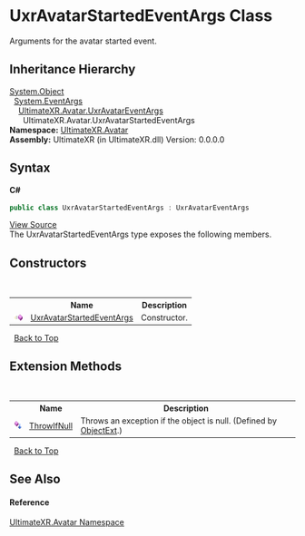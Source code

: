 # UxrAvatarStartedEventArgs Class
 

Arguments for the avatar started event.


## Inheritance Hierarchy
<a href="https://docs.microsoft.com/dotnet/api/system.object" target="_blank" rel="noopener noreferrer">System.Object</a><br />&nbsp;&nbsp;<a href="https://docs.microsoft.com/dotnet/api/system.eventargs" target="_blank" rel="noopener noreferrer">System.EventArgs</a><br />&nbsp;&nbsp;&nbsp;&nbsp;<a href="T_UltimateXR_Avatar_UxrAvatarEventArgs">UltimateXR.Avatar.UxrAvatarEventArgs</a><br />&nbsp;&nbsp;&nbsp;&nbsp;&nbsp;&nbsp;UltimateXR.Avatar.UxrAvatarStartedEventArgs<br />
**Namespace:**&nbsp;<a href="N_UltimateXR_Avatar">UltimateXR.Avatar</a><br />**Assembly:**&nbsp;UltimateXR (in UltimateXR.dll) Version: 0.0.0.0

## Syntax

**C#**<br />
``` C#
public class UxrAvatarStartedEventArgs : UxrAvatarEventArgs
```

<a href="UltimateXR/Scripts/Avatar/UxrAvatarStartedEventArgs.cs" rel="noopener noreferrer" title="View the source code">View Source</a><br />
The UxrAvatarStartedEventArgs type exposes the following members.


## Constructors
&nbsp;<table><tr><th></th><th>Name</th><th>Description</th></tr><tr><td>![Public method](media/pubmethod.gif "Public method")</td><td><a href="M_UltimateXR_Avatar_UxrAvatarStartedEventArgs__ctor">UxrAvatarStartedEventArgs</a></td><td>
Constructor.</td></tr></table>&nbsp;
<a href="#uxravatarstartedeventargs-class">Back to Top</a>

## Extension Methods
&nbsp;<table><tr><th></th><th>Name</th><th>Description</th></tr><tr><td>![Public Extension Method](media/pubextension.gif "Public Extension Method")</td><td><a href="M_UltimateXR_Extensions_System_ObjectExt_ThrowIfNull">ThrowIfNull</a></td><td>
Throws an exception if the object is null.
 (Defined by <a href="T_UltimateXR_Extensions_System_ObjectExt">ObjectExt</a>.)</td></tr></table>&nbsp;
<a href="#uxravatarstartedeventargs-class">Back to Top</a>

## See Also


#### Reference
<a href="N_UltimateXR_Avatar">UltimateXR.Avatar Namespace</a><br />